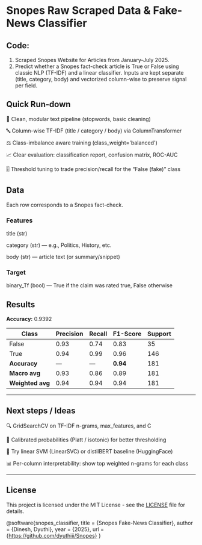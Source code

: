 # Snopes Raw Scraped Data & Fake-News Classifier
## Code:
1) Scraped Snopes Website for Articles from January-July 2025. 
2) Predict whether a Snopes fact-check article is True or False using classic NLP (TF-IDF) and a linear classifier.
Inputs are kept separate (title, category, body) and vectorized column-wise to preserve signal per field.

## Quick Run-down
🧹 Clean, modular text pipeline (stopwords, basic cleaning)

🔤 Column-wise TF-IDF (title / category / body) via ColumnTransformer

⚖️ Class-imbalance aware training (class_weight='balanced')

📈 Clear evaluation: classification report, confusion matrix, ROC-AUC

🎚️ Threshold tuning to trade precision/recall for the “False (fake)” class

## Data

Each row corresponds to a Snopes fact-check.

### Features

title (str)

category (str) — e.g., Politics, History, etc.

body (str) — article text (or summary/snippet)

### Target

binary_Tf (bool) — True if the claim was rated true, False otherwise

## Results
**Accuracy:** 0.9392

| Class         | Precision | Recall | F1-Score | Support |
|--------------|-----------|--------|----------|---------|
| False        | 0.93      | 0.74   | 0.83     | 35      |
| True         | 0.94      | 0.99   | 0.96     | 146     |
| **Accuracy** | —         | —      | **0.94** | 181     |
| **Macro avg**    | 0.93      | 0.86   | 0.89     | 181     |
| **Weighted avg** | 0.94      | 0.94   | 0.94     | 181     |
***
## Next steps / Ideas

🔍 GridSearchCV on TF-IDF n-grams, max_features, and C

🧪 Calibrated probabilities (Platt / isotonic) for better thresholding

🧠 Try linear SVM (LinearSVC) or distilBERT baseline (HuggingFace)

📊 Per-column interpretability: show top weighted n-grams for each class
***
## License
This project is licensed under the MIT License - see the [LICENSE](LICENSE) file for details.

@software{snopes_classifier,
  title = {Snopes Fake-News Classifier},
  author = {Dinesh, Dyuthi},
  year = {2025},
  url = {https://github.com/dyuthiii/Snopes}
}
